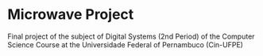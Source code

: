 # Microwave Project
Final project of the subject of Digital Systems (2nd Period) of the Computer Science Course at the Universidade Federal of Pernambuco (Cin-UFPE)
